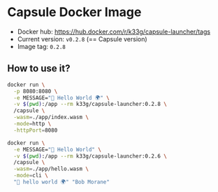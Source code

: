 # Capsule Docker Image

- Docker hub: https://hub.docker.com/r/k33g/capsule-launcher/tags
- Current version: `v0.2.8` (== Capsule version)
- Image tag: `0.2.8`

## How to use it?

```bash
docker run \
  -p 8080:8080 \
  -e MESSAGE="👋 Hello World 🌍" \
  -v $(pwd):/app --rm k33g/capsule-launcher:0.2.8 \
  /capsule \
  -wasm=./app/index.wasm \
  -mode=http \
  -httpPort=8080
```

```bash
docker run \
  -e MESSAGE="🎉 Hello World" \
  -v $(pwd):/app --rm k33g/capsule-launcher:0.2.6 \
  /capsule \
  -wasm=./app/hello.wasm \
  -mode=cli \
  "👋 hello world 🌍" "Bob Morane"
```
